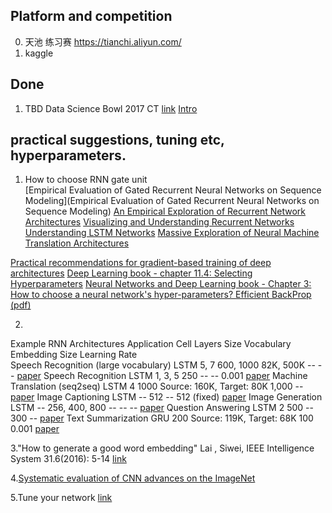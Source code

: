 ## Platform and competition

0. 天池 练习赛 https://tianchi.aliyun.com/
0. kaggle 


## Done

1. TBD Data Science Bowl 2017 CT [link](https://www.kaggle.com/c/data-science-bowl-2017/kernels?sortBy=hotness&group=everyone&pageSize=20&competitionId=6004) [Intro](http://www.sohu.com/a/138840776_610300)


## practical suggestions, tuning etc, hyperparameters. 

1. How to choose RNN gate unit  
[Empirical Evaluation of Gated Recurrent Neural Networks on Sequence Modeling](Empirical Evaluation of Gated Recurrent Neural Networks on Sequence Modeling)
[An Empirical Exploration of Recurrent Network Architectures](http://proceedings.mlr.press/v37/jozefowicz15.pdf)
[Visualizing and Understanding Recurrent Networks](https://arxiv.org/abs/1506.02078)
[Understanding LSTM Networks](https://colah.github.io/posts/2015-08-Understanding-LSTMs/)
[Massive Exploration of Neural Machine Translation Architectures ](https://arxiv.org/abs/1703.03906v2)

[Practical recommendations for gradient-based training of deep architectures](https://arxiv.org/abs/1206.5533)
[Deep Learning book - chapter 11.4: Selecting Hyperparameters](http://www.deeplearningbook.org/contents/guidelines.html)
[Neural Networks and Deep Learning book - Chapter 3: How to choose a neural network's hyper-parameters? ](http://neuralnetworksanddeeplearning.com/chap3.html#how_to_choose_a_neural_network's_hyper-parameters) 
[Efficient BackProp (pdf)](http://yann.lecun.com/exdb/publis/pdf/lecun-98b.pdf)


2. 
Example RNN Architectures
Application 	Cell 	Layers 	Size 	Vocabulary 	Embedding Size 	Learning Rate 	
Speech Recognition (large vocabulary) 	LSTM 	5, 7 	600, 1000 	82K, 500K 	-- 	-- 	[paper](https://arxiv.org/abs/1610.09975)
Speech Recognition 	LSTM 	1, 3, 5 	250 	-- 	-- 	0.001 	[paper](https://arxiv.org/abs/1303.5778 )
Machine Translation (seq2seq) 	LSTM 	4 	1000 	Source: 160K, Target: 80K 	1,000 	-- 	[paper](https://arxiv.org/abs/1409.3215)
Image Captioning 	LSTM 	-- 	512 	-- 	512 	(fixed) 	[paper](https://arxiv.org/abs/1411.4555)
Image Generation 	LSTM 	-- 	256, 400, 800 	-- 	-- 	-- 	[paper](https://arxiv.org/abs/1502.04623)
Question Answering 	LSTM 	2 	500 	-- 	300 	-- 	[paper](http://www.aclweb.org/anthology/P15-2116)
Text Summarization 	GRU 		200 	Source: 119K, Target: 68K 	100 	0.001 	[paper](https://pdfs.semanticscholar.org/3fbc/45152f20403266b02c4c2adab26fb367522d.pdf)

3."How to generate a good word embedding" Lai , Siwei, IEEE Intelligence System 31.6(2016): 5-14 [link](https://arxiv.org/abs/1507.05523)

4.[Systematic evaluation of CNN advances on the ImageNet](https://arxiv.org/abs/1606.02228)

5.Tune your network [link](https://pcc.cs.byu.edu/2017/10/02/practical-advice-for-building-deep-neural-networks/) 